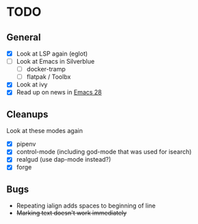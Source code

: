 <!-- SPDX-License-Identifier: CC-BY-SA-4.0 -->
<!-- Copyright 2020, Mattias Bengtsson <mattias.jc.bengtsson@gmail.com> -->

# TODO

## General

- [x] Look at LSP again (eglot)
- [ ] Look at Emacs in Silverblue
  - [ ] docker-tramp
  - [ ] flatpak / Toolbx
- [x] Look at ivy
- [x] Read up on news in [Emacs 28][1]

## Cleanups

Look at these modes again

- [x] pipenv
- [x] control-mode (including god-mode that was used for isearch)
- [x] realgud (use dap-mode instead?)
- [x] forge

## Bugs

- Repeating ialign adds spaces to beginning of line
- ~~Marking text doesn't work immediately~~

[1]: https://www.masteringemacs.org/article/whats-new-in-emacs-28-1
